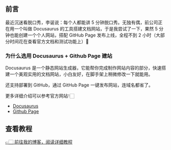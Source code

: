 ## 前言
最近沉迷看脱口秀，李诞说：每个人都能讲 5 分钟脱口秀。无独有偶，前公司正在用一个叫做 Docusaurus 的工具搭建文档网站，于是我尝试了一下，果然 5 分钟也能创建一个个人网站，搭配 GitHub Page 发布上线，全程不到 2 小时（大部分时间花在查看官方文档和测试功能上）🎉

### 为什么选用 Docusaurus + Github Page 建站
Docusaurus 是一个静态网站生成器，它能帮你完成制作网站内容的部分，快速搭建一个美观实用的文档网站，小白友好，在脚手架上稍微修改一下就能用。

还支持部署到 GitHub，通过 GitHub Page 一键发布网站，连域名都省了。

更多详细介绍可以参考官方网站👇🏻
- [Docusaurus](https://www.docusaurus.cn/docs)
- [Github Page](https://docs.github.com/en/pages)

## 查看教程
[👉🏻 前往我的博客，阅读详细教程](https://emmachan2021.github.io/blog/docusaurus-github)